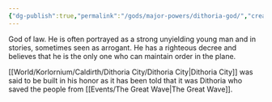 ```yaml
---
{"dg-publish":true,"permalink":"/gods/major-powers/dithoria-god/","created":"2025-02-23T22:34:36.596-07:00"}
---
```


God of law. He is often portrayed as a strong unyielding young man and in stories, sometimes seen as arrogant. He has a righteous decree and believes that he is the only one who can maintain order in the plane.

[[World/Korlornium/Caldirth/Dithoria City/Dithoria City\|Dithoria City]] was said to be built in his honor as it has been told that it was Dithoria who saved the people from [[Events/The Great Wave\|The Great Wave]]. 
